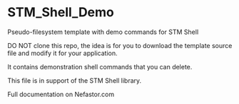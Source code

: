 # STM_Shell_Demo
Pseudo-filesystem template with demo commands for STM Shell

DO NOT clone this repo, the idea is for you to download the template source file and modify it for your application.

It contains demonstration shell commands that you can delete.

This file is in support of the STM Shell library.

Full documentation on Nefastor.com
